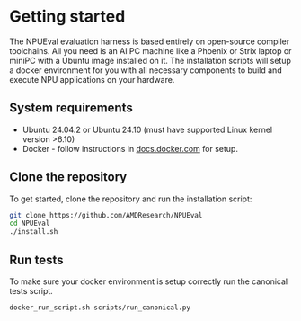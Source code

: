 # Getting started

The NPUEval evaluation harness is based entirely on open-source compiler toolchains. All you need is an AI PC machine like a Phoenix or Strix laptop or miniPC with a Ubuntu image installed on it. The installation scripts will setup a docker environment for you with all necessary components to build and execute NPU applications on your hardware.

## System requirements

* Ubuntu 24.04.2 or Ubuntu 24.10 (must have supported Linux kernel version >6.10)
* Docker - follow instructions in [docs.docker.com](https://docs.docker.com/engine/install/ubuntu/) for setup.

## Clone the repository

To get started, clone the repository and run the installation script:

```bash
git clone https://github.com/AMDResearch/NPUEval
cd NPUEval
./install.sh
```

## Run tests

To make sure your docker environment is setup correctly run the canonical tests script.

```sh
docker_run_script.sh scripts/run_canonical.py
```

